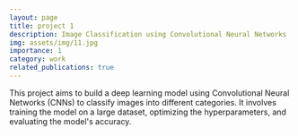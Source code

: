 ```yaml
---
layout: page
title: project 1
description: Image Classification using Convolutional Neural Networks
img: assets/img/11.jpg
importance: 1
category: work
related_publications: true
---
```



 This project aims to build a deep learning model using Convolutional Neural Networks (CNNs) to classify images into different categories. It involves training the model on a large dataset, optimizing the hyperparameters, and evaluating the model's accuracy.
